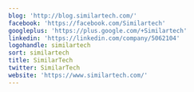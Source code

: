 ```yaml
---
blog: 'http://blog.similartech.com/'
facebook: 'https://facebook.com/Similartech'
googleplus: 'https://plus.google.com/+Similartech'
linkedin: 'https://linkedin.com/company/5062104'
logohandle: similartech
sort: similartech
title: SimilarTech
twitter: SimilarTech
website: 'https://www.similartech.com/'
---
```

